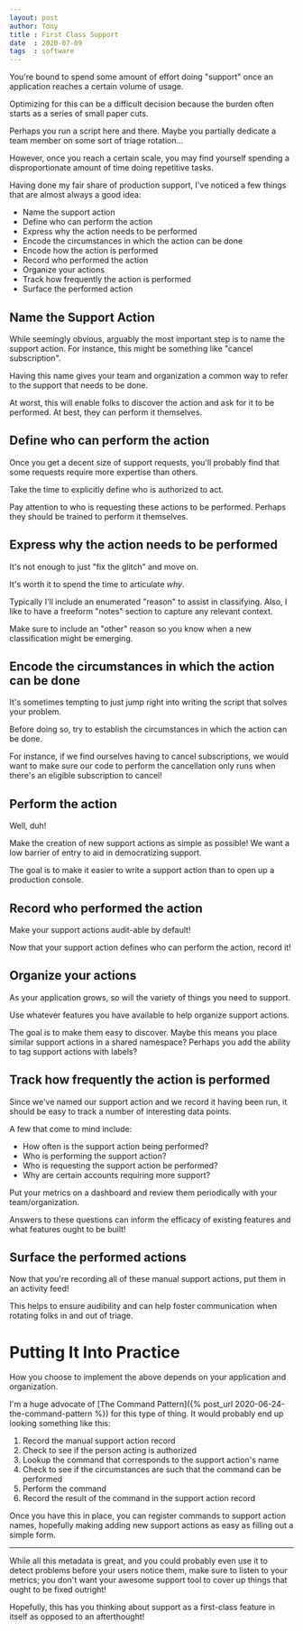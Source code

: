 ```yaml
---
layout: post
author: Tony
title : First Class Support
date  : 2020-07-09
tags  : software
---
```


You're bound to spend some amount of effort doing "support" once an application reaches a certain volume of usage.

Optimizing for this can be a difficult decision because the burden often starts as a series of small paper cuts.

Perhaps you run a script here and there.
Maybe you partially dedicate a team member on some sort of triage rotation...

However, once you reach a certain scale, you may find yourself spending a disproportionate amount of time doing repetitive tasks.

Having done my fair share of production support, I've noticed a few things that are almost always a good idea:

* Name the support action
* Define who can perform the action
* Express why the action needs to be performed
* Encode the circumstances in which the action can be done
* Encode how the action is performed
* Record who performed the action
* Organize your actions
* Track how frequently the action is performed
* Surface the performed action

## Name the Support Action

While seemingly obvious, arguably the most important step is to name the support action.
For instance, this might be something like "cancel subscription".

Having this name gives your team and organization a common way to refer to the support that needs to be done.

At worst, this will enable folks to discover the action and ask for it to be performed.
At best, they can perform it themselves.

## Define who can perform the action

Once you get a decent size of support requests, you'll probably find that some requests require more expertise than others.

Take the time to explicitly define who is authorized to act.

Pay attention to who is requesting these actions to be performed.
Perhaps they should be trained to perform it themselves.

## Express why the action needs to be performed

It's not enough to just "fix the glitch" and move on.

It's worth it to spend the time to articulate _why_.

Typically I'll include an enumerated "reason" to assist in classifying.
Also, I like to have a freeform "notes" section to capture any relevant context.

Make sure to include an "other" reason so you know when a new classification might be emerging.

## Encode the circumstances in which the action can be done

It's sometimes tempting to just jump right into writing the script that solves your problem.

Before doing so, try to establish the circumstances in which the action can be done.

For instance, if we find ourselves having to cancel subscriptions, we would want to make sure our code to perform the cancellation only runs when there's an eligible subscription to cancel!

## Perform the action

Well, duh!

Make the creation of new support actions as simple as possible!
We want a low barrier of entry to aid in democratizing support.

The goal is to make it easier to write a support action than to open up a production console.

## Record who performed the action

Make your support actions audit-able by default!

Now that your support action defines who can perform the action, record it!

## Organize your actions

As your application grows, so will the variety of things you need to support.

Use whatever features you have available to help organize support actions.

The goal is to make them easy to discover.
Maybe this means you place similar support actions in a shared namespace? Perhaps you add the ability to tag support actions with labels?

## Track how frequently the action is performed

Since we've named our support action and we record it having been run, it should be easy to track a number of interesting data points.

A few that come to mind include:

* How often is the support action being performed?
* Who is performing the support action?
* Who is requesting the support action be performed?
* Why are certain accounts requiring more support?

Put your metrics on a dashboard and review them periodically with your team/organization.

Answers to these questions can inform the efficacy of existing features and what features ought to be built!

## Surface the performed actions

Now that you're recording all of these manual support actions, put them in an activity feed!

This helps to ensure audibility and can help foster communication when rotating folks in and out of triage.

# Putting It Into Practice

How you choose to implement the above depends on your application and organization.

I'm a huge advocate of [The Command Pattern]({% post_url 2020-06-24-the-command-pattern %}) for this type of thing. 
It would probably end up looking something like this:

1. Record the manual support action record
1. Check to see if the person acting is authorized
1. Lookup the command that corresponds to the support action's name
1. Check to see if the circumstances are such that the command can be performed
1. Perform the command
1. Record the result of the command in the support action record

Once you have this in place, you can register commands to support action names, hopefully making adding new support actions as easy as filling out a simple form.

---

While all this metadata is great, and you could probably even use it to detect problems before your users notice them, make sure to listen to your metrics; you don't want your awesome support tool to cover up things that ought to be fixed outright!

Hopefully, this has you thinking about support as a first-class feature in itself as opposed to an afterthought!
